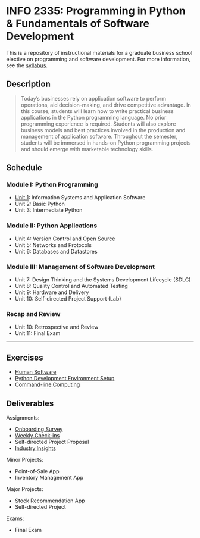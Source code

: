 # INFO 2335: Programming in Python & Fundamentals of Software Development

This is a repository of instructional materials for a graduate business school elective on programming and software development. For more information, see the [syllabus](/syllabus-20180515.pdf).

## Description

> Today’s businesses rely on application software to perform operations, aid decision-making, and drive competitive advantage. In this course, students will learn how to write practical business applications in the Python programming language. No prior programming experience is required. Students will also explore business models and best practices involved in the production and management of application software. Throughout the semester, students will be immersed in hands-on Python programming projects and should emerge with marketable technology skills.

## Schedule

### Module I: Python Programming

  + [Unit 1](/units/unit-1/agenda.md): Information Systems and Application Software
  + Unit 2: Basic Python
  + Unit 3: Intermediate Python

### Module II: Python Applications

  + Unit 4: Version Control and Open Source
  + Unit 5: Networks and Protocols
  + Unit 6: Databases and Datastores

### Module III: Management of Software Development

  + Unit 7: Design Thinking and the Systems Development Lifecycle (SDLC)
  + Unit 8: Quality Control and Automated Testing
  + Unit 9: Hardware and Delivery
  + Unit 10: Self-directed Project Support (Lab)

### Recap and Review

  + Unit 10: Retrospective and Review
  + Unit 11: Final Exam

<hr>

## Exercises

  + [Human Software](/exercises/human-software/exercise.md)
  + [Python Development Environment Setup](/exercises/dev-environment-setup/exercise.md)
  + [Command-line Computing](/exercises/command-line-computing/exercise.md)

## Deliverables

Assignments:

  + [Onboarding Survey](https://goo.gl/forms/UhXUqDUVE0pgeQlK2)
  + [Weekly Check-ins](https://goo.gl/forms/6MiFYOcwBdDulp763)
  + Self-directed Project Proposal
  + [Industry Insights](/assignments/industry-insights/assignment.md)

Minor Projects:

  + Point-of-Sale App
  + Inventory Management App

Major Projects:

  + Stock Recommendation App
  + Self-directed Project

Exams:

  + Final Exam
